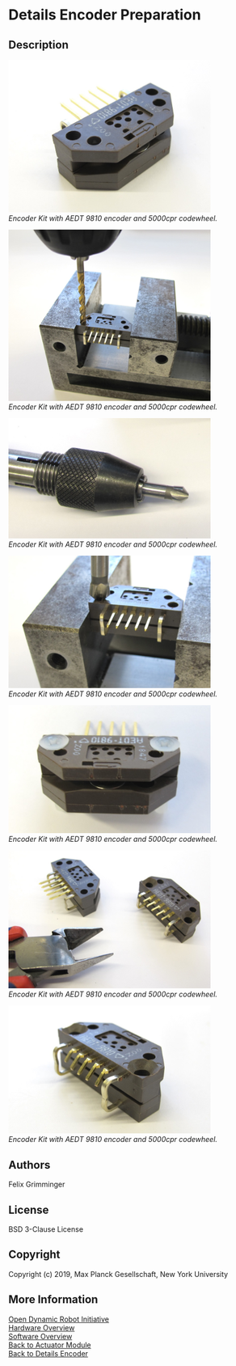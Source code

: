 Details Encoder Preparation
=======================


Description
------------
<img src="../images/encoder_mod_1.jpg" width="400"> <br>*Encoder Kit with AEDT 9810 encoder and 5000cpr codewheel.*  

<img src="../images/encoder_mod_2.jpg" width="400"> <br>*Encoder Kit with AEDT 9810 encoder and 5000cpr codewheel.*  

<img src="../images/encoder_mod_3.jpg" width="400"> <br>*Encoder Kit with AEDT 9810 encoder and 5000cpr codewheel.*  

<img src="../images/encoder_mod_4.jpg" width="400"> <br>*Encoder Kit with AEDT 9810 encoder and 5000cpr codewheel.*  

<img src="../images/encoder_mod_5.jpg" width="400"> <br>*Encoder Kit with AEDT 9810 encoder and 5000cpr codewheel.*  

<img src="../images/encoder_mod_6.jpg" width="400"> <br>*Encoder Kit with AEDT 9810 encoder and 5000cpr codewheel.*  

<img src="../images/encoder_mod_7.jpg" width="400"> <br>*Encoder Kit with AEDT 9810 encoder and 5000cpr codewheel.*  

Authors
--------
Felix Grimminger

License
-------
BSD 3-Clause License

Copyright
-----------
Copyright (c) 2019, Max Planck Gesellschaft, New York University

More Information
----------------
[Open Dynamic Robot Initiative](https://open-dynamic-robot-initiative.github.io)  
[Hardware Overview](../../README.md)  
[Software Overview](https://github.com/open-dynamic-robot-initiative/open-dynamic-robot-initiative.github.io/wiki/Open-Dynamic-Robot-Initiative-Documentation)  
[Back to Actuator Module](../README.md)  
[Back to Details Encoder](details_encoder.md)
